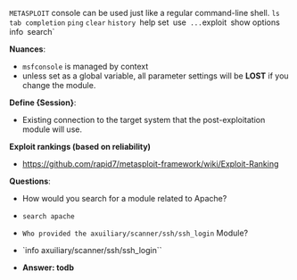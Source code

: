 
`METASPLOIT` console can be used just like a regular command-line shell.
	`ls`
	`tab completion`
	`ping`
	`clear`
	`history
	`help set`
	`use` ...`exploit`
	`show options`
	`info`
	`search`



**Nuances**:
- `msfconsole` is managed by context
- unless set as a global variable, all parameter settings will be **LOST** if you change the module.


**Define {Session}**:
- Existing connection to the target system that the post-exploitation module will use.


**Exploit rankings (based on reliability)**
- https://github.com/rapid7/metasploit-framework/wiki/Exploit-Ranking


**Questions**:
- How would you search for a module related to Apache?
- `search apache`

- `Who provided the axuiliary/scanner/ssh/ssh_login` Module?
- `info axuiliary/scanner/ssh/ssh_login``
- **Answer: todb**


